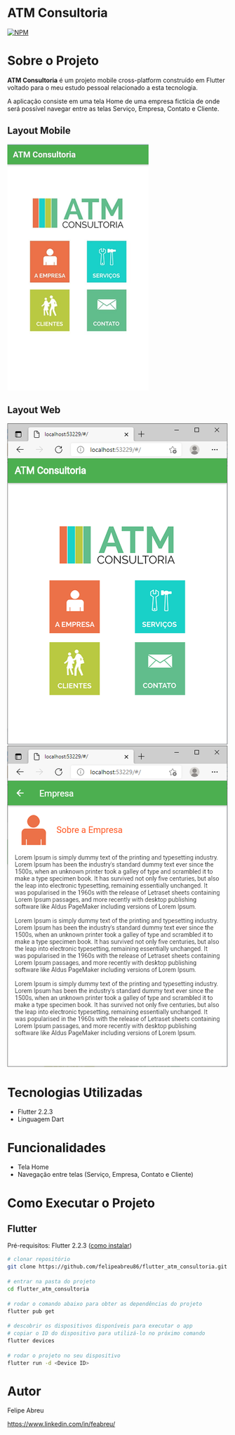 # ATM Consultoria 
[![NPM](https://img.shields.io/npm/l/react)](https://github.com/felipeabreu86/flutter_atm_consultoria/blob/main/LICENSE) 

# Sobre o Projeto

**ATM Consultoria** é um projeto mobile cross-platform construído em Flutter voltado para o meu estudo pessoal relacionado a esta tecnologia.

A aplicação consiste em uma tela Home de uma empresa fictícia de onde será possível navegar entre as telas Serviço, Empresa, Contato e Cliente.

## Layout Mobile
![Mobile 1](https://github.com/felipeabreu86/flutter_atm_consultoria/blob/main/assets/screens/mobile1.png)

## Layout Web
![Web 1](https://github.com/felipeabreu86/flutter_atm_consultoria/blob/main/assets/screens/web1.png)
![Web 2](https://github.com/felipeabreu86/flutter_atm_consultoria/blob/main/assets/screens/web2.png)

# Tecnologias Utilizadas
- Flutter 2.2.3
- Linguagem Dart

# Funcionalidades
- Tela Home
- Navegação entre telas (Serviço, Empresa, Contato e Cliente)

# Como Executar o Projeto

## Flutter
Pré-requisitos: Flutter 2.2.3 ([como instalar](https://flutter.dev/docs/get-started/install "Como instalar o Flutter"))

```bash
# clonar repositório
git clone https://github.com/felipeabreu86/flutter_atm_consultoria.git

# entrar na pasta do projeto
cd flutter_atm_consultoria

# rodar o comando abaixo para obter as dependências do projeto
flutter pub get

# descobrir os dispositivos disponíveis para executar o app
# copiar o ID do dispositivo para utilizá-lo no próximo comando 
flutter devices

# rodar o projeto no seu dispositivo
flutter run -d <Device ID>
```

# Autor

Felipe Abreu

https://www.linkedin.com/in/feabreu/
